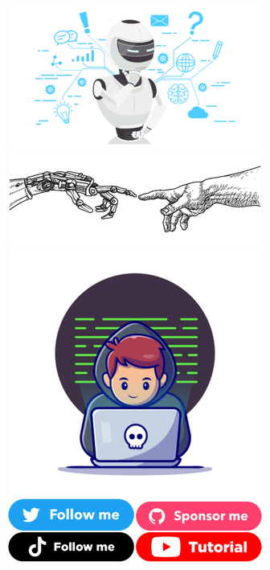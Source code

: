 <!-- Dan -->
  <div align="center">
    <img  src="./assets/img/Dan-img.png" width="500 px" alt="">
  </div>
    <div align="center">
    <img  src="./assets/img/image.png" width="500 px" alt="">
  </div>
    <div align="center">
    <img  src="./assets/img/dev-img.png" width="500 px" alt="">
  </div>
  <!-- Social Media -->
  <div align="center" >
    <div>
    <img  src="./assets/img/twitter.png"width="250 px" alt="">
    <img  src="./assets/img/sponsor.png"width="250 px" alt="">
    <img  src="./assets/img/tiktok.png" width="250 px"alt="">
    <img  src="./assets/img/tutorial.png" width="250 px"alt="">
  </div>
</div>
